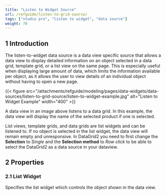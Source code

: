 ```yaml
---
title: "Listen to Widget Source"
url: /refguide/listen-to-grid-source/
tags: ["studio pro", "listen to widget", "data source"]
weight: 70
---
```


## 1 Introduction

The listen-to-widget data source is a data view specific source that allows a data view to display detailed information on an object selected in a data grid, template grid, or a list view on the same page. This is especially useful when displaying large amount of data, which limits the information available per object, as it allows the user to view details of an individual object without having to open a new page.

{{< figure src="/attachments/refguide/modeling/pages/data-widgets/data-sources/listen-to-grid-source/listen-to-widget-example.jpg" alt="Listen to Widget Example"   width="400"  >}}

A data view in an image above listens to a data grid. In this example, the data view will display the name of the selected product if one is selected.

List views, template grids, and data grids are list widgets and can be listened to. If no object is selected in the list widget, the data view will remain empty and unresponsive.
In DataGrid2 you need to first change the **Selection** to _Single_ and the **Selection method** to _Row click_ to be able to select the DataGrid2 as a data source in your dataview.

## 2 Properties

### 2.1 List Widget

Specifies the list widget which controls the object shown in the data view.
